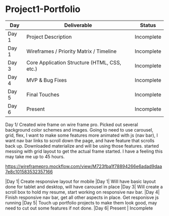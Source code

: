 # Project1-Portfolio


|  Day | Deliverable | Status
|---|---| ---|
|Day 1| Project Description | Incomplete
|Day 1| Wireframes / Priority Matrix / Timeline | Incomplete
|Day 3| Core Application Structure (HTML, CSS, etc.) | Incomplete
|Day 4| MVP & Bug Fixes | Incomplete
|Day 5| Final Touches | Incomplete
|Day 6| Present | Incomplete

Day 1/ Created wire frame on wire frame pro. Picked out several background color schemes and images. Going to need to use carousel, grid, flex, I want to make some features more animated with js (nav bar), I want nav bar links to scroll down the page, and have feature that scrolls back up. Downloaded materialize and will be using those features. started messing with grid layout to get the actual frame started. I have a feeling this may take me up to 45 hours. 

https://wireframepro.mockflow.com/view/M723fba1f78894266e6adad9daa7e8c101583532357166


|Day 1| Create responsive layout for mobile
|Day 1| Will have basic layout done for tablet and desktop, will have carousel in place
|Day 3| Will create a scroll box to hold my resume, start working on responsive nav bar.
|Day 4| Finish responsive nav bar, get all other aspects in place. Get responisve js running
|Day 5| Touch up portfolio projects to make them look good, may need to cut out some features if not done. 
|Day 6| Present | Incomplete
